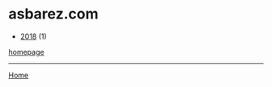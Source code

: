 # asbarez.com

  * [2018](./asbarez-com-2018.md) (1)

[homepage](http://asbarez.com/)

----

[Home](../index.md)
